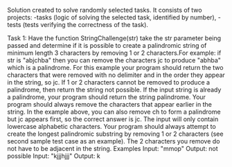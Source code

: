 Solution created to solve randomly selected tasks. It consists of two projects:
-tasks (logic of solving the selected task, identified by number),
-tests (tests verifying the correctness of the task).

Task 1:
Have the function StringChallenge(str) take the str parameter being passed and determine if it is possible to create a palindromic string of minimum length 3 characters by removing 1 or 2 characters.For example: if str is "abjchba" then you can remove the characters jc to produce "abhba" which is a palindrome. For this example your program should return the two characters that were removed with no delimiter and in the order they appear in the string, so jc. If 1 or 2 characters cannot be removed to produce a palindrome, then return the string not possible.
If the input string is already a palindrome, your program should return the string palindrome. Your program should always remove the characters that appear earlier in the string. In the example above, you can also remove ch to form a palindrome but jc appears first, so the correct answer is jc.
The input will only contain lowercase alphabetic characters. Your program should always attempt to create the longest palindromic substring by removing 1 or 2 characters (see second sample test case as an example). The 2 characters you remove do not have to be adjacent in the string.
Examples
Input: "mmop"
Output: not possible
Input: "kjjjhjjj"
Output: k


